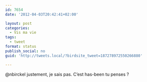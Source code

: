 ```yaml
---
id: 7654
date: '2012-04-03T20:42:41+02:00'

layout: post
categories:
  - Vis ma vie
tags:
  - tweet
format: status
publish_social: no
guid: 'http://tweets.local/?birdsite_tweet=187278972550266880'

---
```


@nbirckel justement, je sais pas. C’est has-been tu penses ?